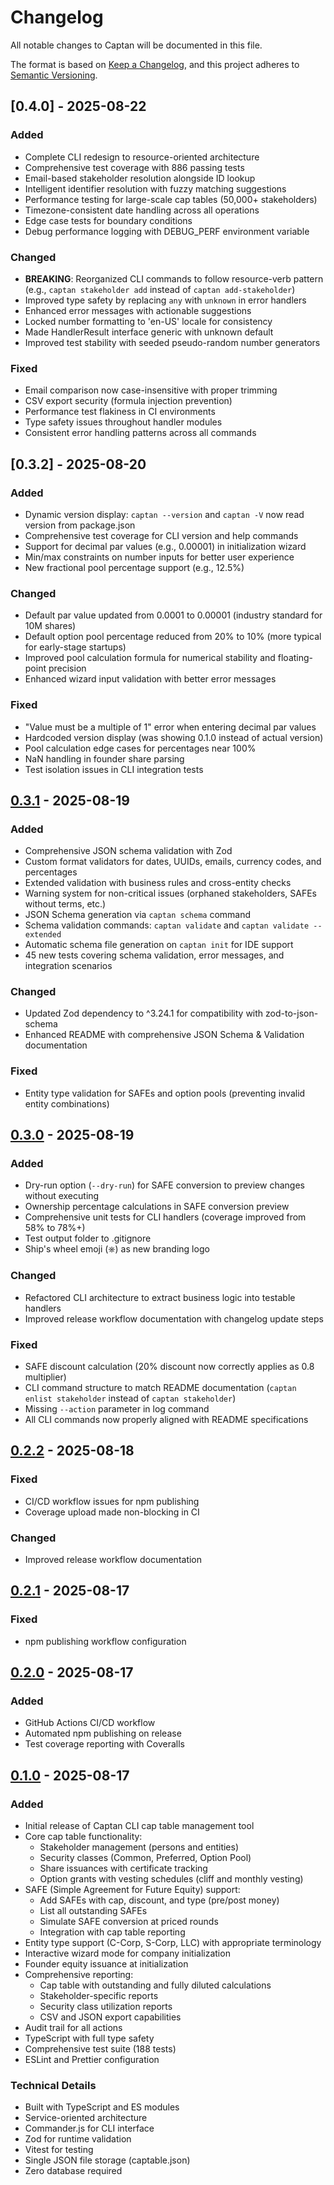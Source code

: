 # Changelog

All notable changes to Captan will be documented in this file.

The format is based on [Keep a Changelog](https://keepachangelog.com/en/1.0.0/),
and this project adheres to [Semantic Versioning](https://semver.org/spec/v2.0.0.html).

## [0.4.0] - 2025-08-22

### Added
- Complete CLI redesign to resource-oriented architecture
- Comprehensive test coverage with 886 passing tests
- Email-based stakeholder resolution alongside ID lookup
- Intelligent identifier resolution with fuzzy matching suggestions
- Performance testing for large-scale cap tables (50,000+ stakeholders)
- Timezone-consistent date handling across all operations
- Edge case tests for boundary conditions
- Debug performance logging with DEBUG_PERF environment variable

### Changed
- **BREAKING**: Reorganized CLI commands to follow resource-verb pattern (e.g., `captan stakeholder add` instead of `captan add-stakeholder`)
- Improved type safety by replacing `any` with `unknown` in error handlers
- Enhanced error messages with actionable suggestions
- Locked number formatting to 'en-US' locale for consistency
- Made HandlerResult interface generic with unknown default
- Improved test stability with seeded pseudo-random number generators

### Fixed
- Email comparison now case-insensitive with proper trimming
- CSV export security (formula injection prevention)
- Performance test flakiness in CI environments
- Type safety issues throughout handler modules
- Consistent error handling patterns across all commands

## [0.3.2] - 2025-08-20

### Added
- Dynamic version display: `captan --version` and `captan -V` now read version from package.json
- Comprehensive test coverage for CLI version and help commands
- Support for decimal par values (e.g., 0.00001) in initialization wizard
- Min/max constraints on number inputs for better user experience
- New fractional pool percentage support (e.g., 12.5%)

### Changed
- Default par value updated from 0.0001 to 0.00001 (industry standard for 10M shares)
- Default option pool percentage reduced from 20% to 10% (more typical for early-stage startups)
- Improved pool calculation formula for numerical stability and floating-point precision
- Enhanced wizard input validation with better error messages

### Fixed
- "Value must be a multiple of 1" error when entering decimal par values
- Hardcoded version display (was showing 0.1.0 instead of actual version)
- Pool calculation edge cases for percentages near 100%
- NaN handling in founder share parsing
- Test isolation issues in CLI integration tests

## [0.3.1] - 2025-08-19

### Added
- Comprehensive JSON schema validation with Zod
- Custom format validators for dates, UUIDs, emails, currency codes, and percentages
- Extended validation with business rules and cross-entity checks
- Warning system for non-critical issues (orphaned stakeholders, SAFEs without terms, etc.)
- JSON Schema generation via `captan schema` command
- Schema validation commands: `captan validate` and `captan validate --extended`
- Automatic schema file generation on `captan init` for IDE support
- 45 new tests covering schema validation, error messages, and integration scenarios

### Changed
- Updated Zod dependency to ^3.24.1 for compatibility with zod-to-json-schema
- Enhanced README with comprehensive JSON Schema & Validation documentation

### Fixed
- Entity type validation for SAFEs and option pools (preventing invalid entity combinations)

## [0.3.0] - 2025-08-19

### Added
- Dry-run option (`--dry-run`) for SAFE conversion to preview changes without executing
- Ownership percentage calculations in SAFE conversion preview
- Comprehensive unit tests for CLI handlers (coverage improved from 58% to 78%+)
- Test output folder to .gitignore
- Ship's wheel emoji (⎈) as new branding logo

### Changed
- Refactored CLI architecture to extract business logic into testable handlers
- Improved release workflow documentation with changelog update steps

### Fixed
- SAFE discount calculation (20% discount now correctly applies as 0.8 multiplier)
- CLI command structure to match README documentation (`captan enlist stakeholder` instead of `captan stakeholder`)
- Missing `--action` parameter in log command
- All CLI commands now properly aligned with README specifications

## [0.2.2] - 2025-08-18

### Fixed
- CI/CD workflow issues for npm publishing
- Coverage upload made non-blocking in CI

### Changed
- Improved release workflow documentation

## [0.2.1] - 2025-08-17

### Fixed
- npm publishing workflow configuration

## [0.2.0] - 2025-08-17

### Added
- GitHub Actions CI/CD workflow
- Automated npm publishing on release
- Test coverage reporting with Coveralls

## [0.1.0] - 2025-08-17

### Added
- Initial release of Captan CLI cap table management tool
- Core cap table functionality:
  - Stakeholder management (persons and entities)
  - Security classes (Common, Preferred, Option Pool)
  - Share issuances with certificate tracking
  - Option grants with vesting schedules (cliff and monthly vesting)
- SAFE (Simple Agreement for Future Equity) support:
  - Add SAFEs with cap, discount, and type (pre/post money)
  - List all outstanding SAFEs
  - Simulate SAFE conversion at priced rounds
  - Integration with cap table reporting
- Entity type support (C-Corp, S-Corp, LLC) with appropriate terminology
- Interactive wizard mode for company initialization
- Founder equity issuance at initialization
- Comprehensive reporting:
  - Cap table with outstanding and fully diluted calculations
  - Stakeholder-specific reports
  - Security class utilization reports
  - CSV and JSON export capabilities
- Audit trail for all actions
- TypeScript with full type safety
- Comprehensive test suite (188 tests)
- ESLint and Prettier configuration

### Technical Details
- Built with TypeScript and ES modules
- Service-oriented architecture
- Commander.js for CLI interface
- Zod for runtime validation
- Vitest for testing
- Single JSON file storage (captable.json)
- Zero database required

[0.3.1]: https://github.com/acossta/captan/compare/v0.3.0...v0.3.1
[0.3.0]: https://github.com/acossta/captan/compare/v0.2.2...v0.3.0
[0.2.2]: https://github.com/acossta/captan/compare/v0.2.1...v0.2.2
[0.2.1]: https://github.com/acossta/captan/compare/v0.2.0...v0.2.1
[0.2.0]: https://github.com/acossta/captan/compare/v0.1.0...v0.2.0
[0.1.0]: https://github.com/acossta/captan/releases/tag/v0.1.0